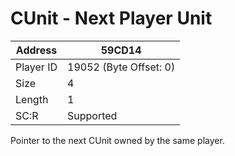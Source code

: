 #  CUnit - Next Player Unit
Address   | 59CD14
----------|-------------
Player ID | 19052 (Byte Offset: 0)
Size 	  | 4
Length 	  | 1
SC:R      | Supported

Pointer to the next CUnit owned by the same player.
